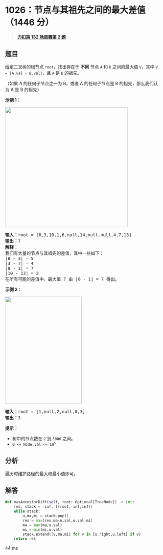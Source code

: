 # 1026：节点与其祖先之间的最大差值（1446 分）


> <u>**[力扣第 132 场周赛第 2 题](https://leetcode.cn/problems/maximum-difference-between-node-and-ancestor/)**</u>

## 题目

<p>给定二叉树的根节点 <code>root</code>，找出存在于 <strong>不同</strong> 节点 <code>A</code> 和 <code>B</code> 之间的最大值 <code>V</code>，其中 <code>V = |A.val - B.val|</code>，且 <code>A</code> 是 <code>B</code> 的祖先。</p>

<p>（如果 A 的任何子节点之一为 B，或者 A 的任何子节点是 B 的祖先，那么我们认为 A 是 B 的祖先）</p>



<p><strong>示例 1：</strong></p>

<p><img alt="" src="https://assets.leetcode.com/uploads/2020/11/09/tmp-tree.jpg" style="width: 400px; height: 390px;" /></p>

<pre>
<strong>输入：</strong>root = [8,3,10,1,6,null,14,null,null,4,7,13]
<strong>输出：</strong>7
<strong>解释： </strong>
我们有大量的节点与其祖先的差值，其中一些如下：
|8 - 3| = 5
|3 - 7| = 4
|8 - 1| = 7
|10 - 13| = 3
在所有可能的差值中，最大值 7 由 |8 - 1| = 7 得出。
</pre>

<p><strong>示例 2：</strong></p>
<img alt="" src="https://assets.leetcode.com/uploads/2020/11/09/tmp-tree-1.jpg" style="width: 250px; height: 349px;" />
<pre>
<strong>输入：</strong>root = [1,null,2,null,0,3]
<strong>输出：</strong>3
</pre>



<p><strong>提示：</strong></p>

<ul>
<li>树中的节点数在 <code>2</code> 到 <code>5000</code> 之间。</li>
<li><code>0 <= Node.val <= 10<sup>5</sup></code></li>
</ul>


## 分析

遍历时维护路径的最大和最小值即可。

## 解答


```python
def maxAncestorDiff(self, root: Optional[TreeNode]) -> int:
	res, stack = -inf, [(root,-inf,inf)]
	while stack:
		u,ma,mi = stack.pop()
		res = max(res,ma-u.val,u.val-mi)
		ma = max(ma,u.val)
		mi = min(mi,u.val)
		stack.extend((v,ma,mi) for v in [u.right,u.left] if v)
	return res
```
44 ms
